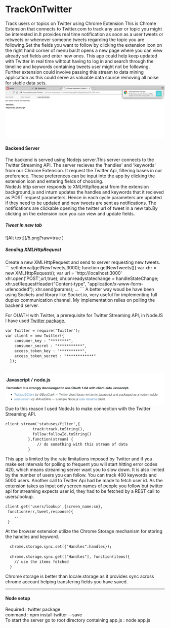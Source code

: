 # TrackOnTwitter
Track users or topics on Twitter using Chrome Extension 
This is Chrome Extension that connects to Twitter.com to track any user or topic you might be interested in.It provides 
real time notification as soon as a user tweets or retweets or whenever someone tweets regarding the topic you are following.Set the fields you want to follow by clicking the extension icon on the right hand corner of menu bar.It opens a new page where you can view already set fields and enter new ones. 
This app could help keep updated with Twitter in real time wihtout having to log in and search through the timeline and keywords 
containing tweets user might not be following. Further extension could involve passing this stream to data mining application as this
could serve as valuable data source removing all noise for stable data sets.<br>
 ![Alt text](/notification.png?raw=true "notification and fields")
 <h4>Backend Server</h4> 
The backend is served using Nodejs server.This server connects to the Twitter Streaming API. The server recieves the 
'handles' and 'keywords' from our Chrome Extension. It request the Twitter Api, filtering bases in our preference.
These preferences can be input into the app by clicking the extension icon and entering fields of choosing.<br>
NodeJs http server responds to XMLHttpRequest from the extension background.js and inturn updates the handles and keywords that it
recieved as POST request parameters. Hence in each cycle parameters are updated if they need to be updated and new tweets are sent as 
notifications. The notifications are clickable opening the twitter url of tweet in a new tab.By clicking on the extension icon 
you can view and update fields.
<h5>Tweet in new tab</h5>
![Alt text](/5.png?raw=true ) 
<h5>Sending XMLHttpRequest </h5>
Create a new XMLHttpRequest and send to server requesting new tweets. 
```
setInterval(getNewTweets,3000);
function getNewTweets(){
  var xhr = new XMLHttpRequest();
  var url = 'http://localhost:3000'
  xhr.open('POST',url,true);
  xhr.onreadystatechange = handleStateChange;
  xhr.setRequestHeader("Content-type", "application/x-www-form-urlencoded");
  xhr.send(params);
  ...
```
A better way woud be have been using Sockets and library like Socket.io, very useful for implementing full duplex 
communication channel. My implementation relies on polling the backend server.

For OUATH with Twitter, a prerequisite for Twitter Streaming API, in NodeJS I have used <a href='https://www.npmjs.com/package/twitter'>Twitter package.</a>
```
var Twitter = require('Twitter');
var client = new Twitter({
    consumer_key : "********",
    consumer_secret : "***********",
    access_token_key : "**********",
    access_token_secret : "************"
  });
  
  ```
 
  ![Alt text](/5.png?raw=true )
  Due to this reason I used NodeJs to make connection with the Twitter Streaming API. 
  ```
  client.stream('statuses/filter',{
              track:track.toString(),
              follow:followId.toString()
            },function(stream) {
                // do something with this stream of data
            }
  ```
  This app is limited by the rate limitations imposed by Twitter and if you make set intervals for polling to frequent you will start hitting error codes 420, which means streaming server want you to slow down. It is also limited by the number of users you can follow. You can track 400 keywords and 5000 users. Another call to Twitter Api had be made to fetch user id. As the extension takes as input only screen names of people you follow but twitter api for streaming expects user id, they had to be fetched by a REST call to users/lookup.
 ```
client.get('users/lookup',{screen_name:sn},
  function(err,tweet,response){
     ...
  }
 ```
  
  At the browser extension utilize the Chrome Storage mechanism for storing the handles and keyword.
  ```
    chrome.storage.sync.set({"Handles":handles});
    
    chrome.storage.sync.get(["Handles"], function(items){
      // use the items fetched
    }
  ```
Chrome storage is better than locale.storage as it provides sync across chrome account helping transfering fields you have saved.
<hr>
<h4>Node setup</h4>
Required : twitter package<br>
command  : npm install twitter --save<br>
To start the server go to root directory containing app.js : node app.js

  
